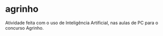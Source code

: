 # agrinho
Atividade feita com o uso de Inteligência Artificial, nas aulas de PC para o concurso Agrinho.
